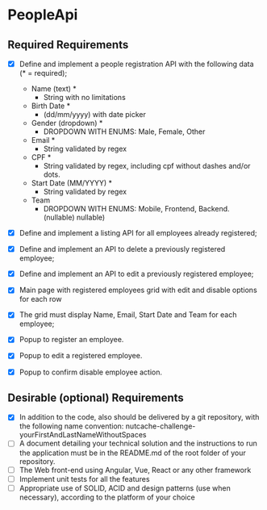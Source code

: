 # PeopleApi
## Required Requirements
- [x] Define and implement a people registration API with the following data (* = required);
  - Name (text) * 
    - String with no limitations
  - Birth Date * 
    - (dd/mm/yyyy) with date picker
  - Gender (dropdown) * 
    - DROPDOWN WITH ENUMS: Male, Female, Other
  - Email *
    - String validated by regex
  - CPF *
    - String validated by regex, including cpf without dashes and/or dots. 
  - Start Date (MM/YYYY) * 
    - String validated by regex
  - Team 
    - DROPDOWN WITH ENUMS: Mobile, Frontend, Backend. (nullable) 
nullable) 
- [x] Define and implement a listing API for all employees already registered; 
- [x] Define and implement an API to delete a previously registered employee; 
- [x] Define and implement an API to edit a previously registered employee; 
- [x] Main page with registered employees grid with edit and disable options for each row 
- [x] The grid must display Name, Email, Start Date and Team for each employee; 
- [x] Popup to register an employee. 
- [x] Popup to edit a registered employee. 
- [x] Popup to confirm disable employee action.



## Desirable (optional) Requirements
- [x] In addition to the code, also should be delivered by a git repository, with the following 
name convention: nutcache-challenge-yourFirstAndLastNameWithoutSpaces 
- [ ] A document detailing your technical solution and the instructions to run the 
application must be in the README.md of the root folder of your repository. 
- [ ] The Web front-end using Angular, Vue, React or any other framework 
- [ ] Implement unit tests for all the features 
- [ ] Appropriate use of SOLID, ACID and design patterns (use when necessary), according to 
the platform of your choice